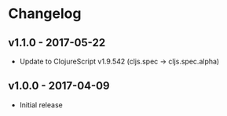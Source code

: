 # Changelog

## v1.1.0 - 2017-05-22

- Update to ClojureScript v1.9.542 (cljs.spec -> cljs.spec.alpha)

## v1.0.0 - 2017-04-09

- Initial release
